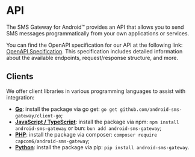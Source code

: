 # API

The SMS Gateway for Android™ provides an API that allows you to send SMS messages programmatically from your own applications or services. 

You can find the OpenAPI specification for our API at the following link: [OpenAPI Specification](https://capcom6.github.io/android-sms-gateway/). This specification includes detailed information about the available endpoints, request/response structure, and more.

## Clients

We offer client libraries in various programming languages to assist with integration:

- **[Go](https://github.com/android-sms-gateway/client-go)**: install the package via go get: `go get github.com/android-sms-gateway/client-go`;
- **[JavaScript / TypeScript](https://github.com/capcom6/android-sms-gateway-ts)**: install the package via npm: `npm install android-sms-gateway` or bun: `bun add android-sms-gateway`;
- **[PHP](https://github.com/capcom6/android-sms-gateway-php)**: install the package via composer: `composer require capcom6/android-sms-gateway`;
- **[Python](https://github.com/android-sms-gateway/client-py)**: install the package via pip: `pip install android-sms-gateway`.
